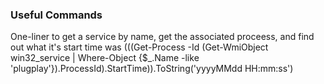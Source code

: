 ### Useful Commands
One-liner to get a service by name, get the associated proceess, and find out what it's start time was
    (((Get-Process -Id (Get-WmiObject win32_service | Where-Object {$_.Name -like 'plugplay'}).ProcessId).StartTime)).ToString('yyyyMMdd HH:mm:ss')
